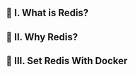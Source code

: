 ## :pushpin: I. What is Redis? 
## :pushpin: II. Why Redis? 
## :pushpin: III. Set Redis With Docker
